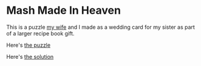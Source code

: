 # Mash Made In Heaven

This is a puzzle [my wife](https://github.com/dragonaire) and I made as a wedding card for my sister as part of a larger recipe book gift.

Here's [the puzzle](./puzzle.html)

Here's [the solution](./solution.html)

